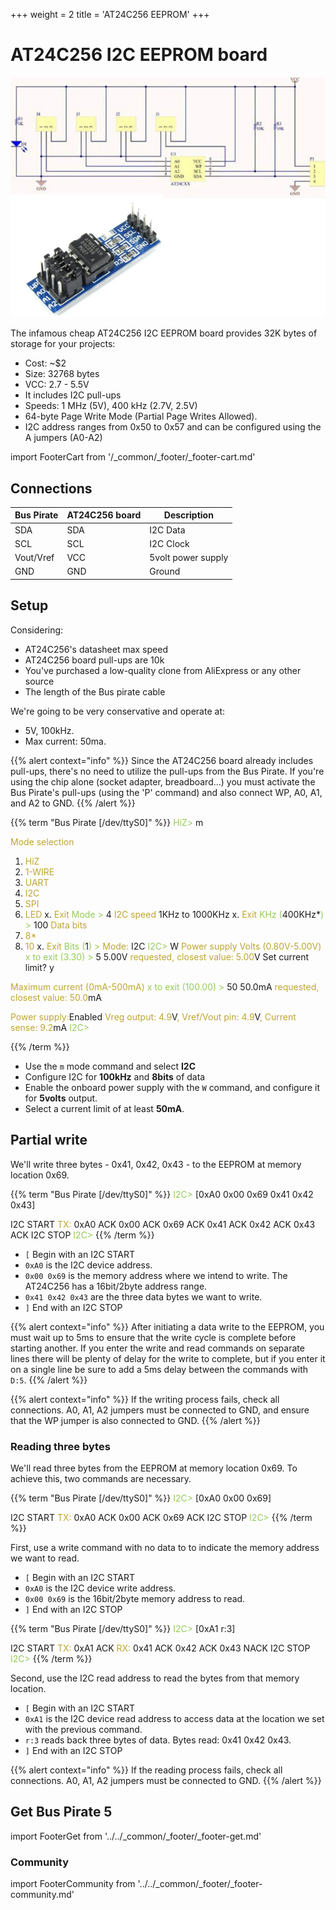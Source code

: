 +++
weight = 2
title = 'AT24C256 EEPROM'
+++


# AT24C256 I2C EEPROM board

![](./img/at24c256-sch-board.png)

The infamous cheap AT24C256 I2C EEPROM board provides 32K bytes of storage for your projects:

- Cost: ~$2
- Size: 32768 bytes
- VCC: 2.7 - 5.5V
- It includes I2C pull-ups
- Speeds: 1 MHz (5V), 400 kHz (2.7V, 2.5V)
- 64-byte Page Write Mode (Partial Page Writes Allowed). 
- I2C address ranges from 0x50 to 0x57 and can be configured using the A jumpers (A0-A2)

import FooterCart from '/_common/_footer/_footer-cart.md'

<FooterCart/>

## Connections

|Bus Pirate|AT24C256 board|Description|
|-|-|-|
|SDA|SDA|I2C Data|
|SCL|SCL|I2C Clock|
|Vout/Vref|VCC|5volt power supply|
|GND|GND|Ground|

## Setup

Considering:
- AT24C256's datasheet max speed
- AT24C256 board pull-ups are 10k
- You've purchased a low-quality clone from AliExpress or any other source
- The length of the Bus pirate cable

We're going to be very conservative and operate at:
- 5V, 100kHz.
- Max current: 50ma.

{{% alert context="info" %}}
Since the AT24C256 board already includes pull-ups, there's no need to utilize the pull-ups from the Bus Pirate. If you're using the chip alone (socket adapter, breadboard...) you must activate the Bus Pirate's pull-ups (using the 'P' command) and also connect WP, A0, A1, and A2 to GND.
{{% /alert %}}

{{% term "Bus Pirate [/dev/ttyS0]" %}}
<span style="color:#96cb59">HiZ></span> m

<span style="color:#bfa530">Mode selection</span>
 1. <span style="color:#bfa530">HiZ</span>
 2. <span style="color:#bfa530">1-WIRE</span>
 3. <span style="color:#bfa530">UART</span>
 4. <span style="color:#bfa530">I2C</span>
 5. <span style="color:#bfa530">SPI</span>
 6. <span style="color:#bfa530">LED</span>
 x. <span style="color:#bfa530">Exit</span>
<span style="color:#96cb59">Mode ></span> 4
<span style="color:#bfa530">I2C speed</span>
 1KHz to 1000KHz
 x. <span style="color:#bfa530">Exit</span>
<span style="color:#96cb59">KHz (</span>400KHz*<span style="color:#96cb59">) ></span> 100
<span style="color:#bfa530">Data bits</span>
 1. <span style="color:#bfa530">8*</span>
 2. <span style="color:#bfa530">10</span>
 x. <span style="color:#bfa530">Exit</span>
<span style="color:#96cb59">Bits (</span>1<span style="color:#96cb59">) ></span> 
<span style="color:#bfa530">Mode:</span> I2C
<span style="color:#96cb59">I2C></span> W
<span style="color:#bfa530">Power supply
Volts (0.80V-5.00V)</span>
<span style="color:#96cb59">x to exit (3.30) ></span> 5
<span className="bp-float">5.00</span>V<span style="color:#bfa530"> requested, closest value: <span className="bp-float">5.00</span></span>V
Set current limit?
y

<span style="color:#bfa530">Maximum current (0mA-500mA)</span>
<span style="color:#96cb59">x to exit (100.00) ></span> 50
<span className="bp-float">50.0</span>mA<span style="color:#bfa530"> requested, closest value: <span className="bp-float">50.0</span></span>mA

<span style="color:#bfa530">Power supply:</span>Enabled
<span style="color:#bfa530">
Vreg output: <span className="bp-float">4.9</span></span>V<span style="color:#bfa530">, Vref/Vout pin: <span className="bp-float">4.9</span></span>V<span style="color:#bfa530">, Current sense: <span className="bp-float">9.2</span></span>mA<span style="color:#bfa530">
</span>
<span style="color:#96cb59">I2C></span> 

{{% /term %}}

- Use the ```m``` mode command and select **I2C**
- Configure I2C for **100kHz** and **8bits** of data
- Enable the onboard power supply with the ```W``` command, and configure it for **5volts** output. 
- Select a current limit of at least **50mA**.

## Partial write

We'll write three bytes - 0x41, 0x42, 0x43 - to the EEPROM at memory location 0x69.

{{% term "Bus Pirate [/dev/ttyS0]" %}}
<span style="color:#96cb59">I2C></span> [0xA0 0x00 0x69 0x41 0x42 0x43]

I2C START
<span style="color:#bfa530">TX:</span> 0x<span className="bp-float">A0</span> ACK 0x<span className="bp-float">00</span> ACK 0x<span className="bp-float">69</span> ACK 0x<span className="bp-float">41</span> ACK 0x<span className="bp-float">42</span> ACK 0x<span className="bp-float">43</span> ACK 
I2C STOP
<span style="color:#96cb59">I2C></span> 
{{% /term %}}

- ```[``` Begin with an I2C START
- ```0xA0``` is the I2C device address.
- ```0x00 0x69``` is the memory address where we intend to write. The AT24C256 has a 16bit/2byte address range. 
- ```0x41 0x42 0x43``` are the three data bytes we want to write.
- ```]``` End with an I2C STOP

{{% alert context="info" %}}
After initiating a data write to the EEPROM, you must wait up to 5ms to ensure that the write cycle is complete before starting another. If you enter the write and read commands on separate lines there will be plenty of delay for the write to complete, but if you enter it on a single line be sure to add a 5ms delay between the commands with ```D:5```.
{{% /alert %}}

{{% alert context="info" %}}
If the writing process fails, check all connections. A0, A1, A2 jumpers must be connected to GND, and ensure that the WP jumper is also connected to GND.
{{% /alert %}}

### Reading three bytes

We'll read three bytes from the EEPROM at memory location 0x69. To achieve this, two commands are necessary.

{{% term "Bus Pirate [/dev/ttyS0]" %}}
<span style="color:#96cb59">I2C></span> [0xA0 0x00 0x69]

I2C START
<span style="color:#bfa530">TX:</span> 0x<span className="bp-float">A0</span> ACK 0x<span className="bp-float">00</span> ACK 0x<span className="bp-float">69</span> ACK 
I2C STOP
<span style="color:#96cb59">I2C></span> 
{{% /term %}}

First, use a write command with no data to to indicate the memory address we want to read.
- ```[``` Begin with an I2C START
- ```0xA0``` is the I2C device write address.
- ```0x00 0x69``` is the 16bit/2byte memory address to read.
- ```]``` End with an I2C STOP

{{% term "Bus Pirate [/dev/ttyS0]" %}}
<span style="color:#96cb59">I2C></span> [0xA1 r:3]

I2C START
<span style="color:#bfa530">TX:</span> 0x<span className="bp-float">A1</span> ACK 
<span style="color:#bfa530">RX:</span> 0x<span className="bp-float">41</span> ACK 0x<span className="bp-float">42</span> ACK 0x<span className="bp-float">43</span> NACK 
I2C STOP
<span style="color:#96cb59">I2C></span> 
{{% /term %}}

Second, use the I2C read address to read the bytes from that memory location.
- ```[``` Begin with an I2C START
- ```0xA1``` is the I2C device read address to access data at the location we set with the previous command.
- ```r:3``` reads back three bytes of data. Bytes read: 0x41 0x42 0x43.
- ```]``` End with an I2C STOP

{{% alert context="info" %}}
If the reading process fails, check all connections. A0, A1, A2 jumpers must be connected to GND.
{{% /alert %}}

## Get Bus Pirate 5
import FooterGet from '../../_common/_footer/_footer-get.md'

<FooterGet/>

### Community
import FooterCommunity from '../../_common/_footer/_footer-community.md'

<FooterCommunity/>
